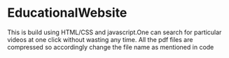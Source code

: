 # EducationalWebsite
This is build using HTML/CSS and javascript.One can search for particular videos at one click without wasting any time.
All the pdf files are compressed so accordingly change the file name as mentioned in code
